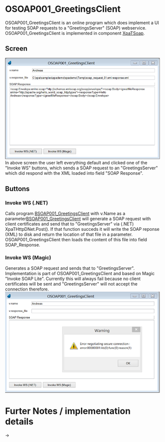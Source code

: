 # OSOAP001_GreetingsClient

OSOAP001_GreetingsClient is an online program which does implement a UI for testing SOAP requests to a "GreetingsServer" (SOAP) webservice. OSOAP001_GreetingsClient is implemented in component [XpaTSoap](/XpaDemo/Doc/Components/XpaTSoap).

## Screen
![OSOAP001_GreetingsClient](./OSOAP001_GreetingsClient_01.png)
In above screen the user left everything default and clicked one of the "Invoke WS" buttons, which sends a SOAP request to an "GreetingsServer" which did respond with the XML loaded into field "SOAP Response". 

## Buttons
### Invoke WS (.NET)
Calls program [BSOAP001_GreetingsClient](BSOAP001_GreetingsClient.md) with v.Name as a parameter[BSOAP001_GreetingsClient](BSOAP001_GreetingsClient.md) will generate a SOAP request with client certificates and send that to "GreetingsServer" via (.NET) XpaTHttpDNet.Post(). If that function succeds it will write the SOAP reponse (XML) to disk and return the location of that file in a parameter. OSOAP001_GreetingsClient then loads the content of this file into field SOAP_Response.

### Invoke WS (Magic)
Generates a SOAP request and sends that to "GreetingsServer". Implementation is part of OSOAP001_GreetingsClient and based on Magic "Invoke SOAP Lite". Currently this will always fail because no client certificates will be sent and "GreetingsServer" will not accept the connection therefore.
![OSOAP001_GreetingsClient_Magic](./OSOAP001_GreetingsClient_02.png)

# Furter Notes / implementation details
-> 